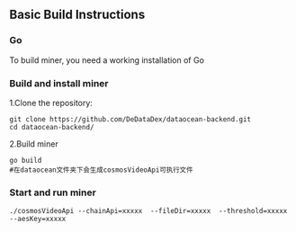 
## Basic Build Instructions

### Go

To build miner, you need a working installation of Go


### Build and install miner

1.Clone the repository:

```shell
git clone https://github.com/DeDataDex/dataocean-backend.git
cd dataocean-backend/
```

2.Build miner

```shell
go build
#在dataocean文件夹下会生成cosmosVideoApi可执行文件
```

### Start and run miner

```shell
./cosmosVideoApi --chainApi=xxxxx  --fileDir=xxxxx  --threshold=xxxxx  --aesKey=xxxxx

```

